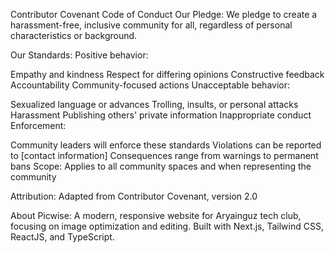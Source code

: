 Contributor Covenant Code of Conduct
Our Pledge: We pledge to create a harassment-free, inclusive community for all, regardless of personal characteristics or background.

Our Standards: Positive behavior:

Empathy and kindness
Respect for differing opinions
Constructive feedback
Accountability
Community-focused actions
Unacceptable behavior:

Sexualized language or advances
Trolling, insults, or personal attacks
Harassment
Publishing others' private information
Inappropriate conduct
Enforcement:

Community leaders will enforce these standards
Violations can be reported to [contact information]
Consequences range from warnings to permanent bans
Scope: Applies to all community spaces and when representing the community

Attribution: Adapted from Contributor Covenant, version 2.0

About Picwise: A modern, responsive website for Aryainguz tech club, focusing on image optimization and editing. Built with Next.js, Tailwind CSS, ReactJS, and TypeScript.